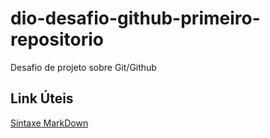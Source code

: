 # dio-desafio-github-primeiro-repositorio
Desafio de projeto sobre Git/Github

## Link Úteis
[Síntaxe MarkDown](https://www.markdownguide.org/basic-syntax/)
